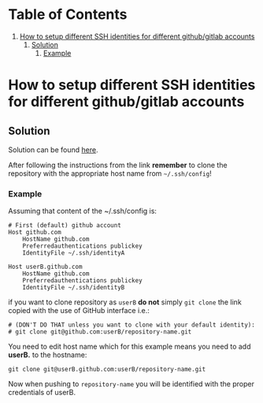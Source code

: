 
# Table of Contents

1.  [How to setup different SSH identities for different github/gitlab accounts](#org7409093)
    1.  [Solution](#orge025963)
        1.  [Example](#orgfd5d7a5)



<a id="org7409093"></a>

# How to setup different SSH identities for different github/gitlab accounts


<a id="orge025963"></a>

## Solution

Solution can be found [here](https://gist.github.com/cissic/fc81bece710dded457d230837b2139e1).

After following the instructions from the link **remember** to clone the repository with the appropriate host name from `~/.ssh/config`!


<a id="orgfd5d7a5"></a>

### Example

Assuming that content of the ~/.ssh/config is:

    # First (default) github account
    Host github.com
        HostName github.com
        Preferredauthentications publickey
        IdentityFile ~/.ssh/identityA
    
    Host userB.github.com
        HostName github.com
        Preferredauthentications publickey
        IdentityFile ~/.ssh/identityB

if you want to clone repository as `userB` **do not** simply `git clone` the link copied with the use of GitHub interface i.e.:

    # (DON'T DO THAT unless you want to clone with your default identity): 
    # git clone git@github.com:userB/repository-name.git 

You need to edit host name which for this example means you need to add **userB.** to the hostname:

    git clone git@userB.github.com:userB/repository-name.git

Now when pushing to `repository-name` you will be identified with the proper credentials of userB.

